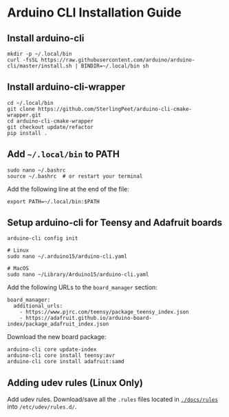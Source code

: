 # Arduino CLI Installation Guide

## Install arduino-cli
```shell
mkdir -p ~/.local/bin
curl -fsSL https://raw.githubusercontent.com/arduino/arduino-cli/master/install.sh | BINDIR=~/.local/bin sh
```

## Install arduino-cli-wrapper
```shell
cd ~/.local/bin
git clone https://github.com/SterlingPeet/arduino-cli-cmake-wrapper.git
cd arduino-cli-cmake-wrapper
git checkout update/refactor
pip install .
```

## Add `~/.local/bin` to PATH
```shell
sudo nano ~/.bashrc
source ~/.bashrc  # or restart your terminal
```

Add the following line at the end of the file:
```
export PATH=~/.local/bin:$PATH
```

## Setup arduino-cli for Teensy and Adafruit boards
```shell
arduino-cli config init

# Linux
sudo nano ~/.arduino15/arduino-cli.yaml

# MacOS
sudo nano ~/Library/Arduino15/arduino-cli.yaml
```

Add the following URLs to the `board_manager` section:
```
board_manager:
  additional_urls:
    - https://www.pjrc.com/teensy/package_teensy_index.json
    - https://adafruit.github.io/arduino-board-index/package_adafruit_index.json
```

Download the new board package:
```shell
arduino-cli core update-index
arduino-cli core install teensy:avr
arduino-cli core install adafruit:samd
```

## Adding udev rules (Linux Only)
Add udev rules. Download/save all the `.rules` files located in [`./docs/rules`](./rules/) into `/etc/udev/rules.d/`.
